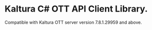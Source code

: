 # Kaltura C# OTT API Client Library.
Compatible with Kaltura OTT server version 7.8.1.29959 and above.
